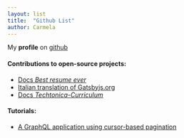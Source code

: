 ```yaml
---
layout: list
title:  "Github List"
author: Carmela
---
```


My __profile__ on [github](https://github.com/carmelag)

#### Contributions to open-source projects:
- [Docs *Best resume ever*](https://github.com/salomonelli/best-resume-ever)
- [Italian translation of Gatsbyjs.org](https://github.com/gatsbyjs/gatsby-it)
- [Docs *Techtonica-Curriculum*](https://github.com/Techtonica/curriculum)

#### Tutorials:
- [A GraphQL application using cursor-based pagination](https://github.com/carmelag/graphql-cursor-pagination/blob/master/README.md)
